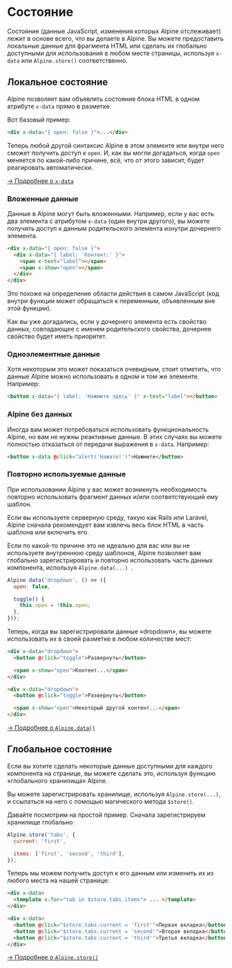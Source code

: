# Состояние

Состояние (данные JavaScript, изменения которых Alpine отслеживает) лежит в основе всего, что вы делаете в Alpine. Вы можете предоставить локальные данные для фрагмента HTML или сделать их глобально доступными для использования в любом месте страницы, используя `x-data` или `Alpine.store()` соответственно.

<a name="local-state-x-data"></a>

## Локальное состояние

Alpine позволяет вам объявлять состояние блока HTML в одном атрибуте `x-data` прямо в разметке.

Вот базовый пример:

```html
<div x-data="{ open: false }">...</div>
```

Теперь любой другой синтаксис Alpine в этом элементе или внутри него сможет получить доступ к `open`. И, как вы могли догадаться, когда `open` меняется по какой-либо причине, всё, что от этого зависит, будет реагировать автоматически.

[→ Подробнее о `x-data`](../directives/data.md)

<a name="nesting-data"></a>

### Вложенные данные

Данные в Alpine могут быть вложенными. Например, если у вас есть два элемента с атрибутом `x-data` (один внутри другого), вы можете получить доступ к данным родительского элемента изнутри дочернего элемента.

```html
<div x-data="{ open: false }">
  <div x-data="{ label: 'Контент:' }">
    <span x-text="label"></span>
    <span x-show="open"></span>
  </div>
</div>
```

Это похоже на определение области действия в самом JavaScript (код внутри функции может обращаться к переменным, объявленным вне этой функции).

Как вы уже догадались, если у дочернего элемента есть свойство данных, совпадающее с именем родительского свойства, дочернее свойство будет иметь приоритет.

<a name="single-element-data"></a>

### Одноэлементные данные

Хотя некоторым это может показаться очевидным, стоит отметить, что данные Alpine можно использовать в одном и том же элементе. Например:

```html
<button x-data="{ label: 'Нажмите здесь' }" x-text="label"></button>
```

<a name="data-less-alpine"></a>

### Alpine без данных

Иногда вам может потребоваться использовать функциональность Alpine, но вам не нужны реактивные данные. В этих случаях вы можете полностью отказаться от передачи выражения в `x-data`. Например:

```html
<button x-data @click="alert('Нажато!')">Нажмите</button>
```

<a name="re-usable-data"></a>

### Повторно используемые данные

При использовании Alpine у ​​вас может возникнуть необходимость повторно использовать фрагмент данных и/или соответствующий ему шаблон.

Если вы используете серверную среду, такую ​​​​как Rails или Laravel, Alpine сначала рекомендует вам извлечь весь блок HTML в часть шаблона или включить его.

Если по какой-то причине это не идеально для вас или вы не используете внутреннюю среду шаблонов, Alpine позволяет вам глобально зарегистрировать и повторно использовать часть данных компонента, используя `Alpine.data(...) `.

```js
Alpine.data('dropdown', () => ({
  open: false,

  toggle() {
    this.open = !this.open;
  },
}));
```

Теперь, когда вы зарегистрировали данные «dropdown», вы можете использовать их в своей разметке в любом количестве мест:

```html
<div x-data="dropdown">
  <button @click="toggle">Развернуть</button>

  <span x-show="open">Контент...</span>
</div>

<div x-data="dropdown">
  <button @click="toggle">Развернуть</button>

  <span x-show="open">Некоторый другой контент...</span>
</div>
```

[→ Подробнее о `Alpine.data()`](../globals/alpine-data.md)

<a name="global-state"></a>

## Глобальное состояние

Если вы хотите сделать некоторые данные доступными для каждого компонента на странице, вы можете сделать это, используя функцию «глобального хранилища» Alpine.

Вы можете зарегистрировать хранилище, используя `Alpine.store(...)`, и ссылаться на него с помощью магического метода `$store()`.

Давайте посмотрим на простой пример. Сначала зарегистрируем хранилище глобально:

```js
Alpine.store('tabs', {
  current: 'first',

  items: ['first', 'second', 'third'],
});
```

Теперь мы можем получить доступ к его данным или изменить их из любого места на нашей странице:

```html
<div x-data>
  <template x-for="tab in $store.tabs.items"> ... </template>
</div>

<div x-data>
  <button @click="$store.tabs.current = 'first'">Первая вкладка</button>
  <button @click="$store.tabs.current = 'second'">Вторая вкладка</button>
  <button @click="$store.tabs.current = 'third'">Третья вкладка</button>
</div>
```

[→ Подробнее о `Alpine.store()`](../globals/alpine-store.md)

